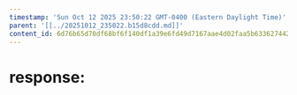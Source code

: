 ```yaml
---
timestamp: 'Sun Oct 12 2025 23:50:22 GMT-0400 (Eastern Daylight Time)'
parent: '[[../20251012_235022.b15d8cdd.md]]'
content_id: 6d76b65d70df68bf6f140df1a39e6fd49d7167aae4d02faa5b63362744266256
---
```


# response:
